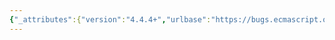 ```yaml
---
{"_attributes":{"version":"4.4.4+","urlbase":"https://bugs.ecmascript.org/","maintainer":"dherman@mozilla.com"},"bug":{"bug_id":4243,"creation_ts":"2015-04-02 07:30:00 -0700","short_desc":"Function name in strict functions","delta_ts":"2015-07-17 00:32:04 -0700","product":"Draft for 7th Edition","component":"New feature suggestons","version":"unspecified","rep_platform":"All","op_sys":"All","bug_status":"CONFIRMED","priority":"Normal","bug_severity":"major","everconfirmed":true,"reporter":{"uid":"arv","name":"Erik Arvidsson"},"assigned_to":{"uid":"allen","name":"Allen Wirfs-Brock"},"cc":["adamk","brterlso","erik.arvidsson","mathias","mike","rossberg","waldron.rick"],"long_desc":[{"commentid":14014,"comment_count":0,"who":{"uid":"arv","name":"Erik Arvidsson"},"bug_when":"2015-04-02 07:30:42 -0700","thetext":"All existing engines treat the function name of a strict function as strict. However, the spec seems to imply that only the formal parameters and the function body is strict.\n\nAll existing engines treat this as error:\n\n// sloppy code\nfunction static() {\n  'use strict';\n}\n\nBut the spec seems to imply that that is valid?"},{"commentid":14024,"comment_count":1,"who":"mike","bug_when":"2015-04-02 09:46:01 -0700","thetext":"Here's the reading of the spec that prompted my reports against SpiderMonkey\n[1] and V8 [2].\n\nFrom the ES5 spec:\n\n> The following tokens are also considered to be FutureReservedWords when they\n> occur within strict mode code (see 10.1.1). [3]\n\n...which defines \"strict mode code\":\n\n> Function code that is part of a FunctionDeclaration, FunctionExpression, or\n> accessor PropertyAssignment is strict function code if its\n> FunctionDeclaration, FunctionExpression, or PropertyAssignment is contained\n> in strict mode code or if the function code begins with a Directive Prologue\n> that contains a Use Strict Directive. [4]\n\n...and \"function code\":\n\n> Function code is source text that is parsed as part of a FunctionBody. The\n> function code of a particular FunctionBody does not include any source text\n> that is parsed as part of a nested FunctionBody. Function code also denotes\n> the source text supplied when using the built-in Function object as a\n> constructor. More precisely, the last parameter provided to the Function\n> constructor is converted to a String and treated as the FunctionBody. If more\n> than one parameter is provided to the Function constructor, all parameters\n> except the last one are converted to Strings and concatenated together,\n> separated by commas. The resulting String is interpreted as the\n> FormalParameterList for the FunctionBody defined by the last parameter. The\n> function code for a particular instantiation of a Function does not include\n> any source text that is parsed as part of a nested FunctionBody. [5]\n\nSo since the BindingIdentifier is not considered part of the function code, it\nshould not be interpreted according to the strictness of the function itself.\nThis interpretation also holds in ECMAScript 6 [6].\n\n[1] https://bugzilla.mozilla.org/show_bug.cgi?id=1145191\n[2] https://code.google.com/p/v8/issues/detail?id=3975\n[3] http://es5.github.io/#x11\n[4] http://es5.github.io/#x10.1.1\n[5] http://es5.github.io/#function-code\n[6] Relevant definitions in the ES6 spec draft:\n    - https://people.mozilla.org/~jorendorff/es6-draft.html#sec-identifiers-static-semantics-early-errors\n    - https://people.mozilla.org/~jorendorff/es6-draft.html#sec-strict-mode-code\n    - https://people.mozilla.org/~jorendorff/es6-draft.html#sec-types-of-source-code\n    - https://people.mozilla.org/~jorendorff/es6-draft.html#sec-function-definitions"},{"commentid":14025,"comment_count":2,"who":"mike","bug_when":"2015-04-02 09:47:44 -0700","thetext":"As to whether this is a bug in the spec itself: the spec seems intuitive (and\nthe current implementation seems unintuitive) because of the effect function\ndeclarations have on the environment record.\n\n    function static() {\n      'use strict';\n    }\n\nFrom the perspective of the identifiers themselves (i.e. disregarding\nhoisting), this is similar to:\n\n    var static;\n    static = function() {\n      'use strict';\n    };\n\nIn both cases, the identifier `static` is used to create an entry in the outer\n(sloppy) environment record. The strictness of the function has no effect here.\nContrast this with function expressions, where the spec and current\nimplementations are in alignment. This example generates a SyntaxError:\n\n    (function static() {\n      'use strict';\n    });\n\n...and this behavior maps to the version that does not use an identifier in the\nfunction expression:\n\n    var __tmp = function() {\n      'use strict';\n      var static = __tmp;\n    };"},{"commentid":14030,"comment_count":3,"who":{"uid":"arv","name":"Erik Arvidsson"},"bug_when":"2015-04-02 11:40:48 -0700","thetext":"mike: I think your explanation makes total sense.\n\nMaybe it is safe to change the existing engines?"},{"commentid":14112,"comment_count":4,"who":{"uid":"brterlso","name":"Brian Terlson"},"bug_when":"2015-04-03 13:13:44 -0700","thetext":"This seems unlikely to be problematic. Let's see if we can make the change in our engines before we push for a spec change."},{"commentid":14156,"comment_count":5,"who":{"uid":"brterlso","name":"Brian Terlson"},"bug_when":"2015-04-07 16:24:49 -0700","thetext":"That said, according to #174 (https://bugs.ecmascript.org/show_bug.cgi?id=174) seems to have decided that browsers' current behavior is what the spec should reflect. I wonder why this bug was not resolved? Is that no longer the intention?"},{"commentid":14157,"comment_count":6,"who":{"uid":"waldron.rick","name":"Rick Waldron"},"bug_when":"2015-04-08 07:49:07 -0700","thetext":"(In reply to Brian Terlson from comment #5)\n> That said, according to #174\n> (https://bugs.ecmascript.org/show_bug.cgi?id=174) seems to have decided that\n> browsers' current behavior is what the spec should reflect. I wonder why\n> this bug was not resolved? Is that no longer the intention?\n\nA slippery slope ;)\n\nIf this argument is used for all cases in which browsers/runtimes/etc have implemented the spec incorrectly, then even"},{"commentid":14159,"comment_count":7,"who":{"uid":"waldron.rick","name":"Rick Waldron"},"bug_when":"2015-04-08 07:54:01 -0700","thetext":"(In reply to Rick Waldron from comment #6)\n> (In reply to Brian Terlson from comment #5)\n> > That said, according to #174\n> > (https://bugs.ecmascript.org/show_bug.cgi?id=174) seems to have decided that\n> > browsers' current behavior is what the spec should reflect. I wonder why\n> > this bug was not resolved? Is that no longer the intention?\n> \n> A slippery slope ;)\n> \n> If this argument is used for all cases in which browsers/runtimes/etc have\n> implemented the spec incorrectly, then even\n\nPlease ignore this idiotic non-sense. \n\nI had typed this before fully considering the argument being made and how it applies to anything we're discussing here. At some point, I scrolled to the top of the bug and then I left the page entirely. After reading the linked bug and cc'ing myself there, I returned to this bug's tab and clicked \"save changes\" at the top of the page to cc myself on this as well. Of course, I completely forgot the Bugzilla (being the crappiest pile of garbage ever cobbled together) treats the entire page as the same form and as a result of hitting \"save changes\" (in a completely different region of the page), I also accidentally posted comments that no longer reflected my current thoughts on the subject. \n\nSorry about that."},{"commentid":14537,"comment_count":8,"who":{"uid":"allen","name":"Allen Wirfs-Brock"},"bug_when":"2015-07-09 14:33:46 -0700","thetext":"While I stand by the argument in made in Bug #174 for that point in time, I also think that Mike has a strong argument that for FunctionDeclaration the binding identifier is part of the code of the surrounding scope and hence the strictness of that scope should apply to it.\n\nHere is another case, that I think adds some insight:\n\n\"don't use strict\";\nvar foo = {bar: \"baz\"};\nvar obj = {\n   [()=>{with (foo) return bar}()] () {\n       \"use strict\";\n       //method body...\n   },\n   strict() {\n      \"use strict\"\n      //method body\n   }\n}\n\nThe computed property name is part of the MethodDefinition but it is computing a property name for a sloppy mode object literal.  It doesn't seem right that strict mode be applied to the property name computation in the first method.  But if that is the case, then for consistency sake it also should not apply to the second method definition.\n\nI don't think we can arrive a single consistently apply rule.  Instead, here is an enumeration of what I think the rules should be for the various cases (in all cases we are talking about a strict mode function in sloppy mode code):\n\n1) BindingIdentifier of a FunctionDeclaration/GeneratorDeclaraton: sloppy mode because the identifier is only bound in the sloppy mode scope\n2) BindingIdentifier of a FunctionExpression/GeneratorExpression: strict because the identifier is only bound in an inner scope of the function\n3) BindingIdentifier of a ClassDeclaration: strict because the identifier in addition to being bound in the sloppy mode scope is also bound in an inner scope of the class body and the a class body is always strict.\n4) BindingIdentifer of a ClassExpression: strict because the identifier is  bound in an inner scope of the class body\n5) PropertyName of a MethodDefinition in a sloppy mode ObjectLiteral: sloppy mode\n6) PropertyName of a MethodDefinition in a ClassBody: strict because all parts of a class body are strict"},{"commentid":14538,"comment_count":9,"who":{"uid":"arv","name":"Erik Arvidsson"},"bug_when":"2015-07-09 14:37:58 -0700","thetext":"Those rules looks good to me."},{"commentid":14548,"comment_count":10,"who":{"uid":"rossberg","name":"Andreas Rossberg"},"bug_when":"2015-07-17 00:32:04 -0700","thetext":"Closely related, but more serious: bug 4426."}]}}
---
```

